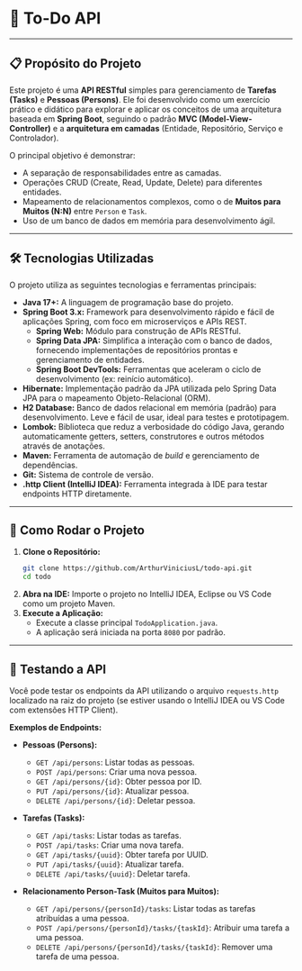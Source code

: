 # 🚀 To-Do API

-----

## 📋 Propósito do Projeto

Este projeto é uma **API RESTful** simples para gerenciamento de **Tarefas (Tasks)** e **Pessoas (Persons)**. Ele foi desenvolvido como um exercício prático e didático para explorar e aplicar os conceitos de uma arquitetura baseada em **Spring Boot**, seguindo o padrão **MVC (Model-View-Controller)** e a **arquitetura em camadas** (Entidade, Repositório, Serviço e Controlador).

O principal objetivo é demonstrar:

  * A separação de responsabilidades entre as camadas.
  * Operações CRUD (Create, Read, Update, Delete) para diferentes entidades.
  * Mapeamento de relacionamentos complexos, como o de **Muitos para Muitos (N:N)** entre `Person` e `Task`.
  * Uso de um banco de dados em memória para desenvolvimento ágil.

-----

## 🛠️ Tecnologias Utilizadas

O projeto utiliza as seguintes tecnologias e ferramentas principais:

  * **Java 17+:** A linguagem de programação base do projeto.
  * **Spring Boot 3.x:** Framework para desenvolvimento rápido e fácil de aplicações Spring, com foco em microserviços e APIs REST.
      * **Spring Web:** Módulo para construção de APIs RESTful.
      * **Spring Data JPA:** Simplifica a interação com o banco de dados, fornecendo implementações de repositórios prontas e gerenciamento de entidades.
      * **Spring Boot DevTools:** Ferramentas que aceleram o ciclo de desenvolvimento (ex: reinício automático).
  * **Hibernate:** Implementação padrão da JPA utilizada pelo Spring Data JPA para o mapeamento Objeto-Relacional (ORM).
  * **H2 Database:** Banco de dados relacional em memória (padrão) para desenvolvimento. Leve e fácil de usar, ideal para testes e prototipagem.
  * **Lombok:** Biblioteca que reduz a verbosidade do código Java, gerando automaticamente getters, setters, construtores e outros métodos através de anotações.
  * **Maven:** Ferramenta de automação de *build* e gerenciamento de dependências.
  * **Git:** Sistema de controle de versão.
  * **.http Client (IntelliJ IDEA):** Ferramenta integrada à IDE para testar endpoints HTTP diretamente.

-----

## 🚀 Como Rodar o Projeto

1.  **Clone o Repositório:**
    ```bash
    git clone https://github.com/ArthurViniciusL/todo-api.git
    cd todo
    ```
2.  **Abra na IDE:** Importe o projeto no IntelliJ IDEA, Eclipse ou VS Code como um projeto Maven.
3.  **Execute a Aplicação:**
      * Execute a classe principal `TodoApplication.java`.
      * A aplicação será iniciada na porta `8080` por padrão.

-----

## 🧪 Testando a API

Você pode testar os endpoints da API utilizando o arquivo `requests.http` localizado na raiz do projeto (se estiver usando o IntelliJ IDEA ou VS Code com extensões HTTP Client).

**Exemplos de Endpoints:**

  * **Pessoas (Persons):**

      * `GET /api/persons`: Listar todas as pessoas.
      * `POST /api/persons`: Criar uma nova pessoa.
      * `GET /api/persons/{id}`: Obter pessoa por ID.
      * `PUT /api/persons/{id}`: Atualizar pessoa.
      * `DELETE /api/persons/{id}`: Deletar pessoa.

  * **Tarefas (Tasks):**

      * `GET /api/tasks`: Listar todas as tarefas.
      * `POST /api/tasks`: Criar uma nova tarefa.
      * `GET /api/tasks/{uuid}`: Obter tarefa por UUID.
      * `PUT /api/tasks/{uuid}`: Atualizar tarefa.
      * `DELETE /api/tasks/{uuid}`: Deletar tarefa.

  * **Relacionamento Person-Task (Muitos para Muitos):**

      * `GET /api/persons/{personId}/tasks`: Listar todas as tarefas atribuídas a uma pessoa.
      * `POST /api/persons/{personId}/tasks/{taskId}`: Atribuir uma tarefa a uma pessoa.
      * `DELETE /api/persons/{personId}/tasks/{taskId}`: Remover uma tarefa de uma pessoa.

